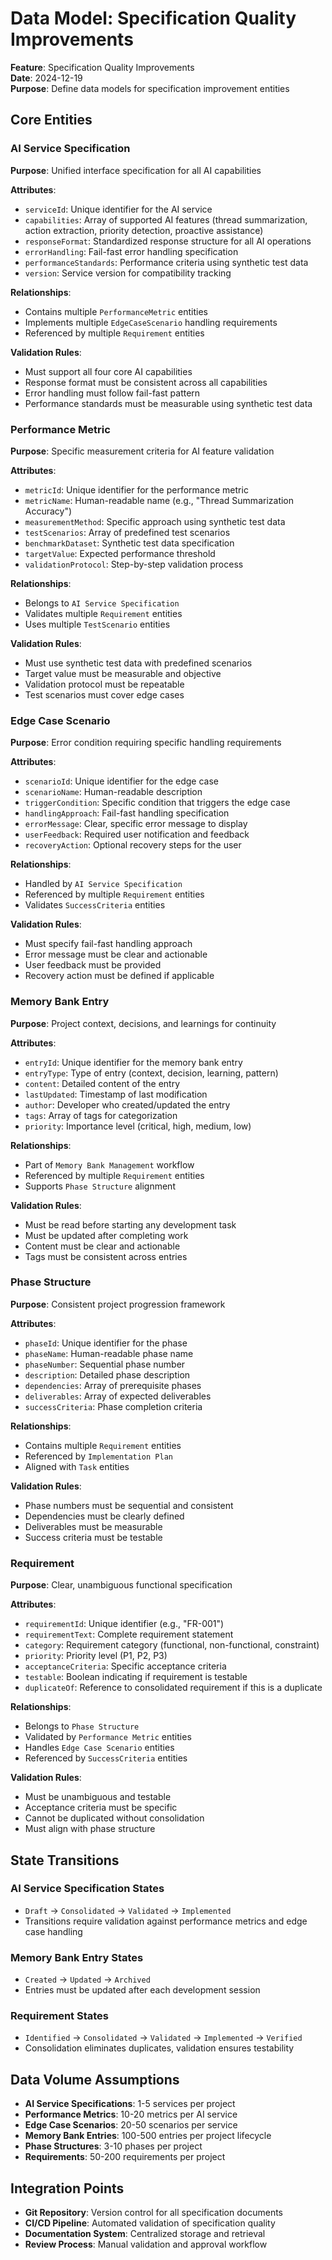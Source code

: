 # Data Model: Specification Quality Improvements

**Feature**: Specification Quality Improvements  
**Date**: 2024-12-19  
**Purpose**: Define data models for specification improvement entities

## Core Entities

### AI Service Specification

**Purpose**: Unified interface specification for all AI capabilities

**Attributes**:

- `serviceId`: Unique identifier for the AI service
- `capabilities`: Array of supported AI features (thread summarization, action extraction, priority detection, proactive assistance)
- `responseFormat`: Standardized response structure for all AI operations
- `errorHandling`: Fail-fast error handling specification
- `performanceStandards`: Performance criteria using synthetic test data
- `version`: Service version for compatibility tracking

**Relationships**:

- Contains multiple `PerformanceMetric` entities
- Implements multiple `EdgeCaseScenario` handling requirements
- Referenced by multiple `Requirement` entities

**Validation Rules**:

- Must support all four core AI capabilities
- Response format must be consistent across all capabilities
- Error handling must follow fail-fast pattern
- Performance standards must be measurable using synthetic test data

### Performance Metric

**Purpose**: Specific measurement criteria for AI feature validation

**Attributes**:

- `metricId`: Unique identifier for the performance metric
- `metricName`: Human-readable name (e.g., "Thread Summarization Accuracy")
- `measurementMethod`: Specific approach using synthetic test data
- `testScenarios`: Array of predefined test scenarios
- `benchmarkDataset`: Synthetic test data specification
- `targetValue`: Expected performance threshold
- `validationProtocol`: Step-by-step validation process

**Relationships**:

- Belongs to `AI Service Specification`
- Validates multiple `Requirement` entities
- Uses multiple `TestScenario` entities

**Validation Rules**:

- Must use synthetic test data with predefined scenarios
- Target value must be measurable and objective
- Validation protocol must be repeatable
- Test scenarios must cover edge cases

### Edge Case Scenario

**Purpose**: Error condition requiring specific handling requirements

**Attributes**:

- `scenarioId`: Unique identifier for the edge case
- `scenarioName`: Human-readable description
- `triggerCondition`: Specific condition that triggers the edge case
- `handlingApproach`: Fail-fast handling specification
- `errorMessage`: Clear, specific error message to display
- `userFeedback`: Required user notification and feedback
- `recoveryAction`: Optional recovery steps for the user

**Relationships**:

- Handled by `AI Service Specification`
- Referenced by multiple `Requirement` entities
- Validates `SuccessCriteria` entities

**Validation Rules**:

- Must specify fail-fast handling approach
- Error message must be clear and actionable
- User feedback must be provided
- Recovery action must be defined if applicable

### Memory Bank Entry

**Purpose**: Project context, decisions, and learnings for continuity

**Attributes**:

- `entryId`: Unique identifier for the memory bank entry
- `entryType`: Type of entry (context, decision, learning, pattern)
- `content`: Detailed content of the entry
- `lastUpdated`: Timestamp of last modification
- `author`: Developer who created/updated the entry
- `tags`: Array of tags for categorization
- `priority`: Importance level (critical, high, medium, low)

**Relationships**:

- Part of `Memory Bank Management` workflow
- Referenced by multiple `Requirement` entities
- Supports `Phase Structure` alignment

**Validation Rules**:

- Must be read before starting any development task
- Must be updated after completing work
- Content must be clear and actionable
- Tags must be consistent across entries

### Phase Structure

**Purpose**: Consistent project progression framework

**Attributes**:

- `phaseId`: Unique identifier for the phase
- `phaseName`: Human-readable phase name
- `phaseNumber`: Sequential phase number
- `description`: Detailed phase description
- `dependencies`: Array of prerequisite phases
- `deliverables`: Array of expected deliverables
- `successCriteria`: Phase completion criteria

**Relationships**:

- Contains multiple `Requirement` entities
- Referenced by `Implementation Plan`
- Aligned with `Task` entities

**Validation Rules**:

- Phase numbers must be sequential and consistent
- Dependencies must be clearly defined
- Deliverables must be measurable
- Success criteria must be testable

### Requirement

**Purpose**: Clear, unambiguous functional specification

**Attributes**:

- `requirementId`: Unique identifier (e.g., "FR-001")
- `requirementText`: Complete requirement statement
- `category`: Requirement category (functional, non-functional, constraint)
- `priority`: Priority level (P1, P2, P3)
- `acceptanceCriteria`: Specific acceptance criteria
- `testable`: Boolean indicating if requirement is testable
- `duplicateOf`: Reference to consolidated requirement if this is a duplicate

**Relationships**:

- Belongs to `Phase Structure`
- Validated by `Performance Metric` entities
- Handles `Edge Case Scenario` entities
- Referenced by `SuccessCriteria` entities

**Validation Rules**:

- Must be unambiguous and testable
- Acceptance criteria must be specific
- Cannot be duplicated without consolidation
- Must align with phase structure

## State Transitions

### AI Service Specification States

- `Draft` → `Consolidated` → `Validated` → `Implemented`
- Transitions require validation against performance metrics and edge case handling

### Memory Bank Entry States

- `Created` → `Updated` → `Archived`
- Entries must be updated after each development session

### Requirement States

- `Identified` → `Consolidated` → `Validated` → `Implemented` → `Verified`
- Consolidation eliminates duplicates, validation ensures testability

## Data Volume Assumptions

- **AI Service Specifications**: 1-5 services per project
- **Performance Metrics**: 10-20 metrics per AI service
- **Edge Case Scenarios**: 20-50 scenarios per service
- **Memory Bank Entries**: 100-500 entries per project lifecycle
- **Phase Structures**: 3-10 phases per project
- **Requirements**: 50-200 requirements per project

## Integration Points

- **Git Repository**: Version control for all specification documents
- **CI/CD Pipeline**: Automated validation of specification quality
- **Documentation System**: Centralized storage and retrieval
- **Review Process**: Manual validation and approval workflow
